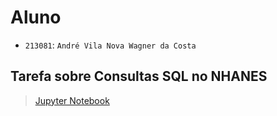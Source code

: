 # Aluno

* `213081`: `André Vila Nova Wagner da Costa`

## Tarefa sobre Consultas SQL no NHANES
> [Jupyter Notebook](notebook/lab04-sql-advanced.ipynb)
